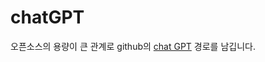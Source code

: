# chatGPT
오픈소스의 용량이 큰 관계로 github의 [chat GPT](#https://github.com/openai/openai-python?search=1) 경로를 남깁니다.
